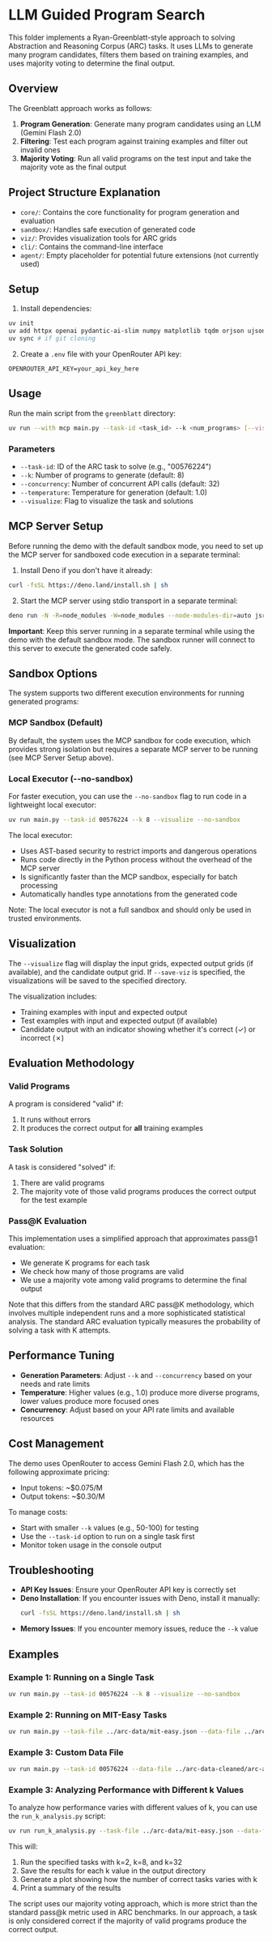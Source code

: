 # LLM Guided Program Search

This folder implements a Ryan-Greenblatt-style approach to solving Abstraction and Reasoning Corpus (ARC) tasks. It uses LLMs to generate many program candidates, filters them based on training examples, and uses majority voting to determine the final output.

## Overview

The Greenblatt approach works as follows:

1. **Program Generation**: Generate many program candidates using an LLM (Gemini Flash 2.0)
2. **Filtering**: Test each program against training examples and filter out invalid ones
3. **Majority Voting**: Run all valid programs on the test input and take the majority vote as the final output

## Project Structure Explanation

- `core/`: Contains the core functionality for program generation and evaluation
- `sandbox/`: Handles safe execution of generated code
- `viz/`: Provides visualization tools for ARC grids
- `cli/`: Contains the command-line interface
- `agent/`: Empty placeholder for potential future extensions (not currently used)

## Setup

1. Install dependencies:
```bash
uv init
uv add httpx openai pydantic-ai-slim numpy matplotlib tqdm orjson ujson mcp
uv sync # if git cloning
```

2. Create a `.env` file with your OpenRouter API key:
```
OPENROUTER_API_KEY=your_api_key_here
```

## Usage

Run the main script from the `greenblatt` directory:
```bash
uv run --with mcp main.py --task-id <task_id> --k <num_programs> [--visualize]
```

### Parameters

- `--task-id`: ID of the ARC task to solve (e.g., "00576224")
- `--k`: Number of programs to generate (default: 8)
- `--concurrency`: Number of concurrent API calls (default: 32)
- `--temperature`: Temperature for generation (default: 1.0)
- `--visualize`: Flag to visualize the task and solutions

## MCP Server Setup

Before running the demo with the default sandbox mode, you need to set up the MCP server for sandboxed code execution in a separate terminal:

1. Install Deno if you don't have it already:
```bash
curl -fsSL https://deno.land/install.sh | sh
```

2. Start the MCP server using stdio transport in a separate terminal:
```bash
deno run -N -R=node_modules -W=node_modules --node-modules-dir=auto jsr:@pydantic/mcp-run-python stdio
```

**Important**: Keep this server running in a separate terminal while using the demo with the default sandbox mode. The sandbox runner will connect to this server to execute the generated code safely.

## Sandbox Options

The system supports two different execution environments for running generated programs:

### MCP Sandbox (Default)

By default, the system uses the MCP sandbox for code execution, which provides strong isolation but requires a separate MCP server to be running (see MCP Server Setup above).

### Local Executor (--no-sandbox)

For faster execution, you can use the `--no-sandbox` flag to run code in a lightweight local executor:

```bash
uv run main.py --task-id 00576224 --k 8 --visualize --no-sandbox
```

The local executor:
- Uses AST-based security to restrict imports and dangerous operations
- Runs code directly in the Python process without the overhead of the MCP server
- Is significantly faster than the MCP sandbox, especially for batch processing
- Automatically handles type annotations from the generated code

Note: The local executor is not a full sandbox and should only be used in trusted environments.

## Visualization

The `--visualize` flag will display the input grids, expected output grids (if available), and the candidate output grid. If `--save-viz` is specified, the visualizations will be saved to the specified directory.

The visualization includes:
- Training examples with input and expected output
- Test examples with input and expected output (if available)
- Candidate output with an indicator showing whether it's correct (✓) or incorrect (✗)

## Evaluation Methodology

### Valid Programs

A program is considered "valid" if:
1. It runs without errors
2. It produces the correct output for **all** training examples

### Task Solution

A task is considered "solved" if:
1. There are valid programs
2. The majority vote of those valid programs produces the correct output for the test example

### Pass@K Evaluation

This implementation uses a simplified approach that approximates pass@1 evaluation:
- We generate K programs for each task
- We check how many of those programs are valid
- We use a majority vote among valid programs to determine the final output

Note that this differs from the standard ARC pass@K methodology, which involves multiple independent runs and a more sophisticated statistical analysis. The standard ARC evaluation typically measures the probability of solving a task with K attempts.

## Performance Tuning

- **Generation Parameters**: Adjust `--k` and `--concurrency` based on your needs and rate limits
- **Temperature**: Higher values (e.g., 1.0) produce more diverse programs, lower values produce more focused ones
- **Concurrency**: Adjust based on your API rate limits and available resources

## Cost Management

The demo uses OpenRouter to access Gemini Flash 2.0, which has the following approximate pricing:
- Input tokens: ~$0.075/M
- Output tokens: ~$0.30/M

To manage costs:
- Start with smaller `--k` values (e.g., 50-100) for testing
- Use the `--task-id` option to run on a single task first
- Monitor token usage in the console output

## Troubleshooting

- **API Key Issues**: Ensure your OpenRouter API key is correctly set
- **Deno Installation**: If you encounter issues with Deno, install it manually:
  ```bash
  curl -fsSL https://deno.land/install.sh | sh
  ```
- **Memory Issues**: If you encounter memory issues, reduce the `--k` value

## Examples

### Example 1: Running on a Single Task

```bash
uv run main.py --task-id 00576224 --k 8 --visualize --no-sandbox
```

### Example 2: Running on MIT-Easy Tasks

```bash
uv run main.py --task-file ../arc-data/mit-easy.json --data-file ../arc-data-cleaned/arc-agi_evaluation_challenges.json --k 8 --concurrency 32 --save-results results/mit_easy_results.json --visualize --save-viz visualizations/mit_easy/ --no-sandbox
```

### Example 3: Custom Data File

```bash
uv run main.py --task-id 00576224 --data-file ../arc-data-cleaned/arc-agi_training_challenges.json --k 8 --visualize --no-sandbox
```

### Example 3: Analyzing Performance with Different k Values

To analyze how performance varies with different values of k, you can use the `run_k_analysis.py` script:

```bash
uv run run_k_analysis.py --task-file ../arc-data/mit-easy.json --data-file ../arc-data-cleaned/arc-agi_evaluation_challenges.json --solutions-file ../arc-data-cleaned/arc-agi_evaluation_solutions.json --k-values 2,8,32 --concurrency 32 --output-dir results/k_analysis --no-sandbox
```

This will:
1. Run the specified tasks with k=2, k=8, and k=32
2. Save the results for each k value in the output directory
3. Generate a plot showing how the number of correct tasks varies with k
4. Print a summary of the results

The script uses our majority voting approach, which is more strict than the standard pass@k metric used in ARC benchmarks. In our approach, a task is only considered correct if the majority of valid programs produce the correct output.
